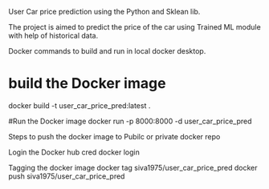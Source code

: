 User Car price prediction using the Python and Sklean lib.

The project is aimed to predict the price of the car using Trained ML module with help of historical data.

Docker commands to build and run in local docker desktop.

# build the Docker image
docker build -t user_car_price_pred:latest .

#Run the Docker image 
docker run -p 8000:8000 -d user_car_price_pred

Steps to push the docker image to Pubilc or private docker repo

Login the Docker hub cred
docker login

Tagging the docker image 
docker tag siva1975/user_car_price_pred
docker push siva1975/user_car_price_pred


